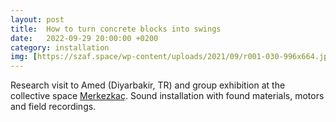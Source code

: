 ```yaml
---
layout: post
title:  How to turn concrete blocks into swings
date:   2022-09-29 20:00:00 +0200
category: installation
img: [https://szaf.space/wp-content/uploads/2021/09/r001-030-996x664.jpg]
---
```


Research visit to Amed (Diyarbakir, TR) and group exhibition at the collective space [Merkezkaç](https://www.instagram.com/merkezkacart/). 
Sound installation with found materials, motors and field recordings. 